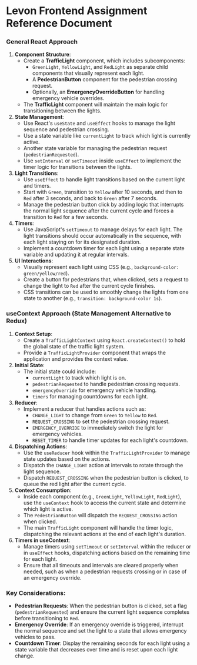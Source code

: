 # Levon Frontend Assignment Reference Document

### General React Approach

1. **Component Structure**:
   - Create a **TrafficLight** component, which includes subcomponents:
     - `GreenLight`, `YellowLight`, and `RedLight` as separate child components that visually represent each light.
     - A **PedestrianButton** component for the pedestrian crossing request.
     - Optionally, an **EmergencyOverrideButton** for handling emergency vehicle overrides.
   - The **TrafficLight** component will maintain the main logic for transitioning between the lights.
2. **State Management**:
   - Use React's `useState` and `useEffect` hooks to manage the light sequence and pedestrian crossing.
   - Use a state variable like `currentLight` to track which light is currently active.
   - Another state variable for managing the pedestrian request (`pedestrianRequested`).
   - Use `setInterval` or `setTimeout` inside `useEffect` to implement the timer logic for transitions between the lights.
3. **Light Transitions**:
   - Use `useEffect` to handle light transitions based on the current light and timers.
   - Start with `Green`, transition to `Yellow` after 10 seconds, and then to `Red` after 3 seconds, and back to `Green` after 7 seconds.
   - Manage the pedestrian button click by adding logic that interrupts the normal light sequence after the current cycle and forces a transition to `Red` for a few seconds.
4. **Timers**:
   - Use JavaScript's `setTimeout` to manage delays for each light. The light transitions should occur automatically in the sequence, with each light staying on for its designated duration.
   - Implement a countdown timer for each light using a separate state variable and updating it at regular intervals.
5. **UI Interactions**:
   - Visually represent each light using CSS (e.g., `background-color: green/yellow/red`).
   - Create a button for pedestrians that, when clicked, sets a request to change the light to `Red` after the current cycle finishes.
   - CSS transitions can be used to smoothly change the lights from one state to another (e.g., `transition: background-color 1s`).

### useContext Approach (State Management Alternative to Redux)

1. **Context Setup**:
   - Create a `TrafficLightContext` using `React.createContext()` to hold the global state of the traffic light system.
   - Provide a `TrafficLightProvider` component that wraps the application and provides the context value.
2. **Initial State**:
   - The initial state could include:
     - `currentLight` to track which light is on.
     - `pedestrianRequested` to handle pedestrian crossing requests.
     - `emergencyOverride` for emergency vehicle handling.
     - `timers` for managing countdowns for each light.
3. **Reducer**:
   - Implement a reducer that handles actions such as:
     - `CHANGE_LIGHT` to change from `Green` to `Yellow` to `Red`.
     - `REQUEST_CROSSING` to set the pedestrian crossing request.
     - `EMERGENCY_OVERRIDE` to immediately switch the light for emergency vehicles.
     - `RESET_TIMER` to handle timer updates for each light's countdown.
4. **Dispatching Actions**:
   - Use the `useReducer` hook within the `TrafficLightProvider` to manage state updates based on the actions.
   - Dispatch the `CHANGE_LIGHT` action at intervals to rotate through the light sequence.
   - Dispatch `REQUEST_CROSSING` when the pedestrian button is clicked, to queue the red light after the current cycle.
5. **Context Consumption**:
   - Inside each component (e.g., `GreenLight`, `YellowLight`, `RedLight`), use the `useContext` hook to access the current state and determine which light is active.
   - The `PedestrianButton` will dispatch the `REQUEST_CROSSING` action when clicked.
   - The main `TrafficLight` component will handle the timer logic, dispatching the relevant actions at the end of each light's duration.
6. **Timers in useContext**:
   - Manage timers using `setTimeout` or `setInterval` within the reducer or in `useEffect` hooks, dispatching actions based on the remaining time for each light.
   - Ensure that all timeouts and intervals are cleared properly when needed, such as when a pedestrian requests crossing or in case of an emergency override.

### Key Considerations:

- **Pedestrian Requests**: When the pedestrian button is clicked, set a flag (`pedestrianRequested`) and ensure the current light sequence completes before transitioning to `Red`.
- **Emergency Override**: If an emergency override is triggered, interrupt the normal sequence and set the light to a state that allows emergency vehicles to pass.
- **Countdown Timer**: Display the remaining seconds for each light using a state variable that decreases over time and is reset upon each light change.
